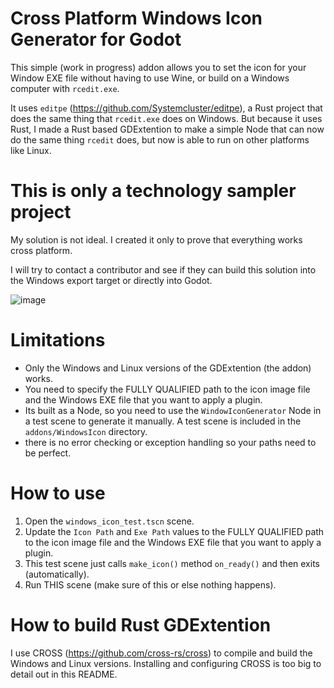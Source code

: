 # Cross Platform Windows Icon Generator for Godot

This simple (work in progress) addon allows you to set the icon for your Window EXE file without having to use Wine, or build on a Windows computer with `rcedit.exe`.

It uses `editpe` (https://github.com/Systemcluster/editpe), a Rust project that does the same thing that `rcedit.exe` does on Windows. But because it uses Rust, I made a Rust based GDExtention to make a simple Node that can now do the same thing `rcedit` does, but now is able to run on other platforms like Linux.

# This is only a technology sampler project

My solution is not ideal.  I created it only to prove that everything works cross platform.  

I will try to contact a contributor and see if they can build this solution into the Windows export target or directly into Godot.

![image](https://github.com/user-attachments/assets/93fdf31f-053e-4113-94c0-e04d2b463024)

# Limitations

- Only the Windows and Linux versions of the GDExtention (the addon) works.
- You need to specify the FULLY QUALIFIED path to the icon image file and the Windows EXE file that you want to apply a plugin.
- Its built as a Node, so you need to use the `WindowIconGenerator` Node in a test scene to generate it manually.  A test scene is included in the `addons/WindowsIcon` directory.
- there is no error checking or exception handling so your paths need to be perfect.

# How to use

1. Open the `windows_icon_test.tscn` scene.
2. Update the `Icon Path` and `Exe Path` values to the FULLY QUALIFIED path to the icon image file and the Windows EXE file that you want to apply a plugin.
3. This test scene just calls `make_icon()` method `on_ready()` and then exits (automatically).
4. Run THIS scene (make sure of this or else nothing happens).

# How to build Rust GDExtention

I use CROSS (https://github.com/cross-rs/cross) to compile and build the Windows and Linux versions.  Installing and configuring CROSS is too big to detail out in this README.

